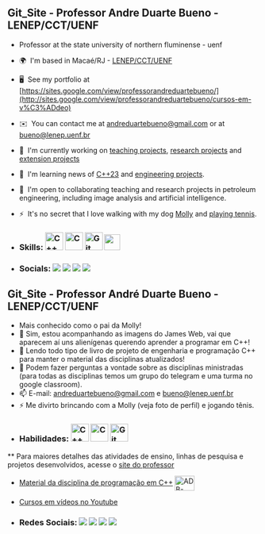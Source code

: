 ## Git_Site - Professor Andre Duarte Bueno  - LENEP/CCT/UENF 
* Professor at the state university of northern fluminense - uenf
*   🌍  I'm based in Macaé/RJ - [LENEP/CCT/UENF](https://www.google.com.br/maps/place/LENEP+-+Laborat%C3%B3rio+de+Engenharia+e+Explora%C3%A7%C3%A3o+de+Petr%C3%B3leo/@-22.4054915,-41.862721,17z/data=!3m1!4b1!4m6!3m5!1s0x96346cd647807f:0x9b433b7643f1a958!8m2!3d-22.4054965!4d-41.8605323!16s%2Fg%2F11b7rxg4vv)
*   🖥️  See my portfolio at [https://sites.google.com/view/professorandreduartebueno/](http://sites.google.com/view/professorandreduartebueno/cursos-em-v%C3%ADdeo)
*   ✉️  You can contact me at [andreduartebueno@gmail.com](mailto:andreduartebueno@gmail.com) or at [bueno@lenep.uenf.br](mailto:bueno@lenep.uenf.br)
*   🚀  I'm currently working on [teaching projects](https://sites.google.com/view/professorandreduartebueno/ensino),  [research projects](http://https://github.com/ldsc) and [extension projects](https://sites.google.com/view/professorandreduartebueno/extens%C3%A3o)
*   🧠  I'm learning news of [C++23](https://isocpp.org/) and [engineering projects](https://sites.google.com/view/professorandreduartebueno/ensino/introdu%C3%A7%C3%A3o-ao-projeto-de-engenharia).
*   🤝  I'm open to collaborating teaching and research projects in petroleum engineering, including image analysis and artificial intelligence.
*   ⚡  It's no secret that I love walking with my dog [Molly](https://sites.google.com/view/aplicativo-atcs/a-atcs/dicas-da-molly) and [playing tennis](https://sites.google.com/view/aplicativo-atcs).

* ### Skills: <a href="https://sites.google.com/view/professorandreduartebueno/ensino/prog-orientada-objeto-c" target="_blank" rel="noreferrer"><img src="https://raw.githubusercontent.com/danielcranney/readme-generator/main/public/icons/skills/cplusplus-colored.svg" width="36" height="36" alt="C++" /></a> <a href="https://sites.google.com/view/professorandreduartebueno/ensino/fundamentos-de-c" target="_blank" rel="noreferrer"><img src="https://raw.githubusercontent.com/danielcranney/readme-generator/main/public/icons/skills/c-colored.svg" width="36" height="36" alt="C" /></a> <a href="https://github.com/ldsc" target="_blank" rel="noreferrer"><img src="https://raw.githubusercontent.com/danielcranney/readme-generator/main/public/icons/skills/git-colored.svg" width="36" height="36" alt="Git" /></a> <a href="https://www.github.com/andreduartebueno" target="_blank" rel="noreferrer"><img src="https://raw.githubusercontent.com/danielcranney/readme-generator/main/public/icons/socials/github.svg" width="32" height="32" /></a>

* ### Socials:   <a href="https://www.youtube.com/@andreduartebueno/about" target="_blank"><img src="https://img.shields.io/badge/YouTube-FF0000?style=for-the-badge&logo=youtube&logoColor=white" target="_blank"></a>   <a href="https://instagram.com/andreduartebueno" target="_blank"><img src="https://img.shields.io/badge/-Instagram-%23E4405F?style=for-the-badge&logo=instagram&logoColor=white" target="_blank"></a>   <a href = "mailto:andreduartebueno@gmail.com"><img src="https://img.shields.io/badge/-Gmail-%23333?style=for-the-badge&logo=gmail&logoColor=white" target="_blank"></a> <a href="https://www.linkedin.com/in/andre-duarte-bueno-a685b134/" target="_blank"><img src="https://img.shields.io/badge/-LinkedIn-%230077B5?style=for-the-badge&logo=linkedin&logoColor=white" target="_blank"></a> 
</p>


## Git_Site - Professor André Duarte Bueno - LENEP/CCT/UENF
- Mais conhecido como o pai da Molly!
- 🔭 Sim, estou acompanhando as imagens do James Web, vai que aparecem aí uns alienígenas querendo aprender a programar em C++!
- 🌱 Lendo todo tipo de livro de projeto de engenharia e programação C++ para manter o material das disciplinas atualizados!
- 💬 Podem fazer perguntas a vontade sobre as disciplinas ministradas (para todas as disciplinas temos um grupo do telegram e uma turma no google classroom).
- 📫 E-mail: andreduartebueno@gmail.com e bueno@lenep.uenf.br
- ⚡ Me divirto brincando com a Molly (veja foto de perfil) e jogando tênis.
* ### Habilidades:  <a href="https://sites.google.com/view/professorandreduartebueno/ensino/prog-orientada-objeto-c" target="_blank" rel="noreferrer"><img src="https://raw.githubusercontent.com/danielcranney/readme-generator/main/public/icons/skills/cplusplus-colored.svg" width="36" height="36" alt="C++" /></a>  <a href="https://sites.google.com/view/professorandreduartebueno/ensino/fundamentos-de-c" target="_blank" rel="noreferrer"><img src="https://raw.githubusercontent.com/danielcranney/readme-generator/main/public/icons/skills/c-colored.svg" width="36" height="36" alt="C" /></a>  <a href="https://github.com/ldsc" target="_blank" rel="noreferrer"><img src="https://raw.githubusercontent.com/danielcranney/readme-generator/main/public/icons/skills/git-colored.svg" width="36" height="36" alt="Git" /></a> 
** Para maiores detalhes das atividades de ensino, linhas de pesquisa e projetos desenvolvidos, acesse o [site do professor](https://sites.google.com/view/professorandreduartebueno)
* <a href="https://sites.google.com/view/professorandreduartebueno/ensino/prog-orientada-objeto-c">Material da disciplina de programação em C++</a> <img align="center" alt="ADB-C++" height="30" width="40" src="https://upload.wikimedia.org/wikipedia/commons/thumb/1/18/ISO_C%2B%2B_Logo.svg/612px-ISO_C%2B%2B_Logo.svg.png"> 
* <a href="https://sites.google.com/view/professorandreduartebueno/cursos-em-v%C3%ADdeo">Cursos em vídeos no Youtube</a>

* ### Redes Sociais:  <a href="https://www.youtube.com/@andreduartebueno/about" target="_blank"><img src="https://img.shields.io/badge/YouTube-FF0000?style=for-the-badge&logo=youtube&logoColor=white" target="_blank"></a>   <a href="https://instagram.com/andreduartebueno" target="_blank"><img src="https://img.shields.io/badge/-Instagram-%23E4405F?style=for-the-badge&logo=instagram&logoColor=white" target="_blank"></a>  <a href = "mailto:andreduartebueno@gmail.com"><img src="https://img.shields.io/badge/-Gmail-%23333?style=for-the-badge&logo=gmail&logoColor=white" target="_blank"></a> <a href="https://www.linkedin.com/in/andre-duarte-bueno-a685b134/" target="_blank"><img src="https://img.shields.io/badge/-LinkedIn-%230077B5?style=for-the-badge&logo=linkedin&logoColor=white" target="_blank"></a> 


